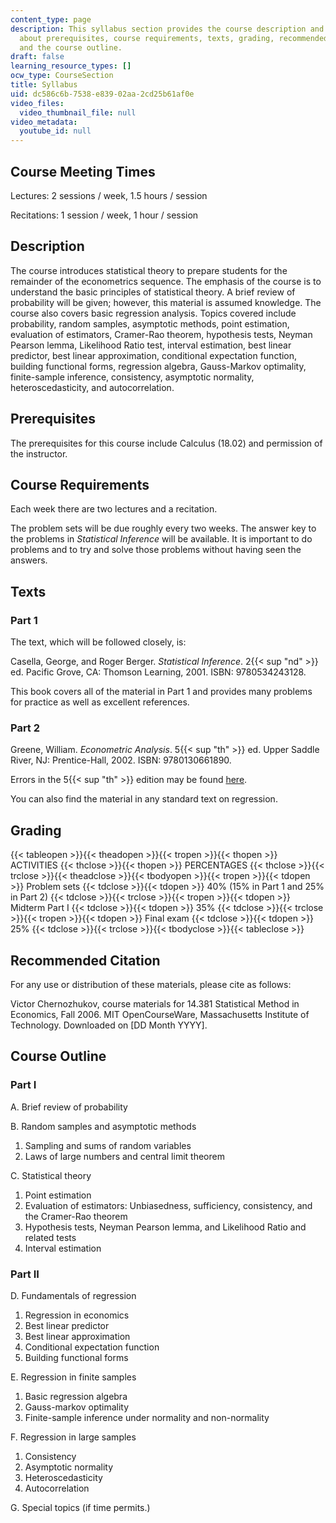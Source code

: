 ```yaml
---
content_type: page
description: This syllabus section provides the course description and information
  about prerequisites, course requirements, texts, grading, recommended citation,
  and the course outline.
draft: false
learning_resource_types: []
ocw_type: CourseSection
title: Syllabus
uid: dc586c6b-7538-e839-02aa-2cd25b61af0e
video_files:
  video_thumbnail_file: null
video_metadata:
  youtube_id: null
---
```

## Course Meeting Times

Lectures: 2 sessions / week, 1.5 hours / session

Recitations: 1 session / week, 1 hour / session

## Description

The course introduces statistical theory to prepare students for the remainder of the econometrics sequence. The emphasis of the course is to understand the basic principles of statistical theory. A brief review of probability will be given; however, this material is assumed knowledge. The course also covers basic regression analysis. Topics covered include probability, random samples, asymptotic methods, point estimation, evaluation of estimators, Cramer-Rao theorem, hypothesis tests, Neyman Pearson lemma, Likelihood Ratio test, interval estimation, best linear predictor, best linear approximation, conditional expectation function, building functional forms, regression algebra, Gauss-Markov optimality, finite-sample inference, consistency, asymptotic normality, heteroscedasticity, and autocorrelation.

## Prerequisites

The prerequisites for this course include Calculus (18.02) and permission of the instructor.

## Course Requirements

Each week there are two lectures and a recitation.

The problem sets will be due roughly every two weeks. The answer key to the problems in _Statistical Inference_ will be available. It is important to do problems and to try and solve those problems without having seen the answers.

## Texts

### Part 1

The text, which will be followed closely, is:

Casella, George, and Roger Berger. _Statistical Inference_. 2{{< sup "nd" >}} ed. Pacific Grove, CA: Thomson Learning, 2001. ISBN: 9780534243128.

This book covers all of the material in Part 1 and provides many problems for practice as well as excellent references.

### Part 2

Greene, William. _Econometric Analysis_. 5{{< sup "th" >}} ed. Upper Saddle River, NJ: Prentice-Hall, 2002. ISBN: 9780130661890.

Errors in the 5{{< sup "th" >}} edition may be found [here](http://pages.stern.nyu.edu/~wgreene/Text/econometricanalysis.htm).

You can also find the material in any standard text on regression.

## Grading

{{< tableopen >}}{{< theadopen >}}{{< tropen >}}{{< thopen >}}
ACTIVITIES
{{< thclose >}}{{< thopen >}}
PERCENTAGES
{{< thclose >}}{{< trclose >}}{{< theadclose >}}{{< tbodyopen >}}{{< tropen >}}{{< tdopen >}}
Problem sets
{{< tdclose >}}{{< tdopen >}}
40% (15% in Part 1 and 25% in Part 2)
{{< tdclose >}}{{< trclose >}}{{< tropen >}}{{< tdopen >}}
Midterm Part I
{{< tdclose >}}{{< tdopen >}}
35%
{{< tdclose >}}{{< trclose >}}{{< tropen >}}{{< tdopen >}}
Final exam
{{< tdclose >}}{{< tdopen >}}
25%
{{< tdclose >}}{{< trclose >}}{{< tbodyclose >}}{{< tableclose >}}

## Recommended Citation

For any use or distribution of these materials, please cite as follows:

Victor Chernozhukov, course materials for 14.381 Statistical Method in Economics, Fall 2006. MIT OpenCourseWare, Massachusetts Institute of Technology. Downloaded on \[DD Month YYYY\].

## Course Outline

### Part I

A. Brief review of probability

B. Random samples and asymptotic methods

1. Sampling and sums of random variables
2. Laws of large numbers and central limit theorem

C. Statistical theory

1. Point estimation
2. Evaluation of estimators: Unbiasedness, sufficiency, consistency, and the Cramer-Rao theorem
3. Hypothesis tests, Neyman Pearson lemma, and Likelihood Ratio and related tests
4. Interval estimation

### Part II

D. Fundamentals of regression

1. Regression in economics
2. Best linear predictor
3. Best linear approximation
4. Conditional expectation function
5. Building functional forms

E. Regression in finite samples

1. Basic regression algebra
2. Gauss-markov optimality
3. Finite-sample inference under normality and non-normality

F. Regression in large samples

1. Consistency
2. Asymptotic normality
3. Heteroscedasticity
4. Autocorrelation

G. Special topics (if time permits.)